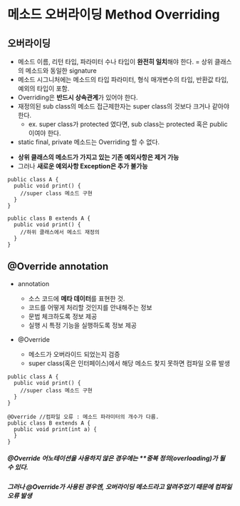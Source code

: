 # 메소드 오버라이딩 Method Overriding   
## 오버라이딩   
* 메소드 이름, 리턴 타입, 파라미터 수나 타입이 **완전히 일치**해야 한다. = 상위 클래스의 메소드와 동일한 signature   
* 메소드 시그니처에는 메소드의 타입 파라미터, 형식 매개변수의 타입, 반환값 타입, 예외의 타입이 포함.   
* Overriding은 **반드시 상속관계**가 있어야 한다.   
* 재정의된 sub class의 메소드 접근제한자는 super class의 것보다 크거나 같아야 한다.   
  - ex. super class가 protected 였다면, sub class는 protected 혹은 public이여야 한다.   
* static final, private 메소드는 Overriding 할 수 없다.   
- **상위 클래스의 메소드가 가지고 있는 기존 예외사항은 제거 가능**   
- 그러나 **새로운 예외사항 Exception은 추가 불가능**   

```
public class A {
  public void print() {
    //super class 메소드 구현
  }
}

public class B extends A {
  public void print() {
    //하위 클래스에서 메소드 재정의
  }
}
```
## @Override annotation   
* annotation 
  - 소스 코드에 **메타 데이터**를 표현한 것.   
  - 코드를 어떻게 처리할 것인지를 안내해주는 정보   
  - 문법 체크하도록 정보 제공   
  - 실행 시 특정 기능을 실행하도록 정보 제공   

* @Override   
  - 메소드가 오버라이드 되었는지 검증   
  - super class(혹은 인터페이스)에서 해당 메소드 찾지 못하면 컴파일 오류 발생   
  
```
public class A {
  public void print() {
    //super class 메소드 구현
  }
}

@Override //컴파일 오류 : 메소드 파라미터의 개수가 다름.
public class B extends A {
  public void print(int a) {
  }
}
```
  ##### @Override 어노테이션을 사용하지 않은 경우에는 **중복 정의(overloading)가 될 수 있다.
  ##### 그러나 @Override가 사용된 경우엔, 오버라이딩 메소드라고 알려주었기 때문에 컴파일 오류 발생
  
  
